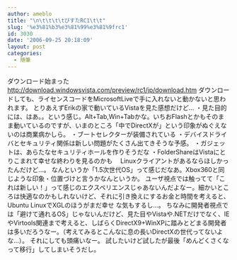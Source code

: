 ```yaml
---
author: ameblo
title: "\n\t\t\t\tびすたRC1\t\t"
slug: '%e3%81%b3%e3%81%99%e3%81%9frc1'
id: 3030
date: '2006-09-25 20:18:09'
layout: post
categories:
  - 随筆
---
```


ダウンロード始まった http://download.windowsvista.com/preview/rc1/jp/download.htm ダウンロードしても、ライセンスコードをMicrosoftLiveで手に入れないと動かないと思われます。 とりあえずErikの家で動いているVistaを見た感想だけど… ・見た目的には、はあ。。という感じ。Alt+Tab,Win+Tabかな。いちおFlashとかもそのまま動いているのですが、いまのところ「中でDirectXが」という印象がぬぐえないのは商業病かしら。 ・ブートセレクターが装備されている ・デバイスドライバとセキュリティ関係は新しい問題がたくさん出てきそうな予感。 ・ガジェットは、あらたなセキュリティホールを作りそうだな ・FolderShareはVistaにとりこまれて幸せな終わりを見るのかも 　Linuxクライアントがあるならほしかったんだけど…。 なんというか「1.5次世代OS」って感じだなあ。Xbox360と同じような印象・位置づけと言うかなんというか。 ユーザ視点では触ってて「これは新しい！」って感じのエクスペリエンスじゃあないんだよなー。細かいところは快適なのかもしれないけど、それに引き換えにするお金と時間を考えると、Ubuntu LinuxでXGLのほうがまだ幸せ な気もするし…。 ちなみに開発者視点では「避けて通れるOS」じゃないんだけど、見た目やVistaや.NETだけでなく、IEやVirtools関連まで考えると、しばらくDirectX9+WinXPに踏みとどまる開発者は多いだろうなー。（考えてみるとこんなに息の長いDirectXの世代ってないよな…）。 それにしても頭痛いなー。 試したいけど試したが最後「めんどくさくなって移行」してしまいそうだし。